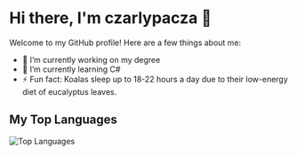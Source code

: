 # Hi there, I'm czarlypacza 👋

Welcome to my GitHub profile! Here are a few things about me:

- 🔭 I’m currently working on my degree
- 🌱 I’m currently learning C#
- ⚡ Fun fact: Koalas sleep up to 18-22 hours a day due to their low-energy diet of eucalyptus leaves.
<!--
## My GitHub Stats

![czarlypacza's GitHub stats](https://github-readme-stats.vercel.app/api?username=czarlypacza&show_icons=true&theme=radical)
-->
## My Top Languages

![Top Languages](https://github-readme-stats.vercel.app/api/top-langs/?username=czarlypacza&layout=compact&theme=donut)
